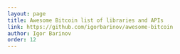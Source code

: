 ```yaml
---
layout: page
title: Awesome Bitcoin list of libraries and APIs
link: https://github.com/igorbarinov/awesome-bitcoin
author: Igor Barinov
order: 12
---
```

